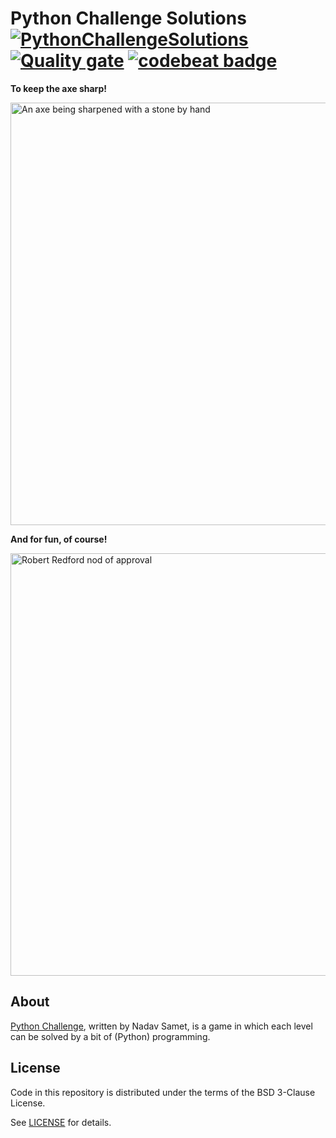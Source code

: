 # Python Challenge Solutions [![PythonChallengeSolutions][badge]][build] [![Quality gate][sonarcloud_badge]][sonarcloud_link] [![codebeat badge][codebeat_badge]][codebeat_link]

**To keep the axe sharp!**

<img title="Keeping the axe sharp!" src="https://user-images.githubusercontent.com/2112697/29529726-34b92bf0-8677-11e7-827e-fd839f0ef1a0.jpg" alt="An axe being sharpened with a stone by hand" width="676" />

**And for fun, of course!**

<img title="I love coding!" src="https://user-images.githubusercontent.com/2112697/43028809-59fb9bb6-8c82-11e8-885d-1475c52e638e.gif" alt="Robert Redford nod of approval" width="676" />

## About

[Python Challenge](http://www.pythonchallenge.com/), written by Nadav Samet, is
a game in which each level can be solved by a bit of (Python) programming.

## License

Code in this repository is distributed under the terms of the BSD 3-Clause
License.

See [LICENSE](LICENSE) for details.

[badge]: https://github.com/scorphus/PythonChallengeSolutions/workflows/build/badge.svg
[build]: https://github.com/scorphus/PythonChallengeSolutions/actions?query=workflow%3Abuild
[codebeat_badge]: https://codebeat.co/badges/39021760-ff95-4180-af73-36c1c553b262
[codebeat_link]: https://codebeat.co/projects/github-com-scorphus-pythonchallengesolutions-pythonchallenge
[sonarcloud_badge]: https://sonarcloud.io/api/project_badges/quality_gate?project=scorphus_PythonChallengeSolutions
[sonarcloud_link]: https://sonarcloud.io/dashboard?id=scorphus_PythonChallengeSolutions
